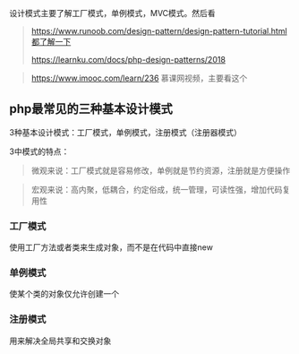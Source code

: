 设计模式主要了解工厂模式，单例模式，MVC模式。然后看

> https://www.runoob.com/design-pattern/design-pattern-tutorial.html都了解一下
>
> https://learnku.com/docs/php-design-patterns/2018

> https://www.imooc.com/learn/236   慕课网视频，主要看这个

## php最常见的三种基本设计模式

3种基本设计模式：工厂模式，单例模式，注册模式（注册器模式）

3中模式的特点：

> 微观来说：工厂模式就是容易修改，单例就是节约资源，注册就是方便操作

> 宏观来说：高内聚，低耦合，约定俗成，统一管理，可读性强，增加代码复用性

### 工厂模式

使用工厂方法或者类来生成对象，而不是在代码中直接new



### 单例模式

使某个类的对象仅允许创建一个



### 注册模式

用来解决全局共享和交换对象